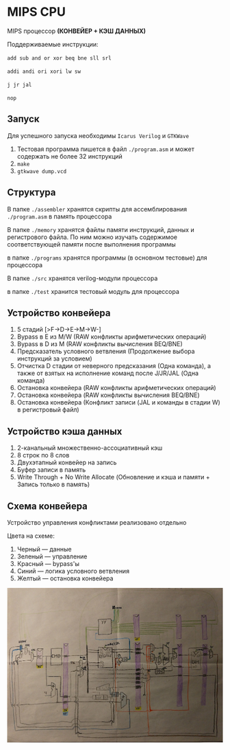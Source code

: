 # MIPS CPU

MIPS процессор **(КОНВЕЙЕР + КЭШ ДАННЫХ)**

Поддерживаемые инструкции:

`add sub and or xor beq bne sll srl`

`addi andi ori xori lw sw`

`j jr jal`

`nop`

## Запуск

Для успешного запуска необходимы `Icarus Verilog` и `GTKWave`

1. Тестовая программа пишется в файл `./program.asm` и может содержать не более 32 инструкций
2. `make`
3. `gtkwave dump.vcd`

## Структура

В папке `./assembler` хранятся скрипты для ассемблирования `./program.asm` в память процессора

В папке `./memory` хранятся файлы памяти инструкций, данных и регистрового файла. По ним можно изучать содержимое соответствующей памяти после выполнения программы

в папке `./programs` хранятся программы (в основном тестовые) для процессора

В папке `./src` хранятся verilog-модули процессора

в папке `./test` хранится тестовый модуль для процессора


## Устройство конвейера

1. 5 стадий [>F->D->E->M->W-]
2. Bypass в E из M/W (RAW конфликты арифметических операций)
3. Bypass в D из M (RAW конфликты вычисления BEQ/BNE)
4. Предсказатель условного ветвления (Продолжение выбора инструкций за условием)
5. Отчистка D стадии от неверного предсказания (Одна команда), а также от взятых на исполнение команд
после J/JR/JAL (Одна команда)
6. Остановка конвейера (RAW конфликты арифметических операций)
7. Остановка конвейера (RAW конфликты вычисления BEQ/BNE)
8. Остановка конвейера (Конфликт записи (JAL и команды в стадии W) в регистровый файл)

## Устройство кэша данных

1. 2-канальный множественно-ассоциативный кэш
2. 8 строк по 8 слов
3. Двухэтапный конвейер на запись
4. Буфер записи в память
5. Write Through + No Write Allocate (Обновление и кэша и памяти + Запись только в память)

## Схема конвейера

Устройство управления конфликтами реализовано отдельно

Цвета на схеме:
1. Черный — данные
2. Зеленый — управление
3. Красный — bypass'ы
4. Синий — логика условного ветвления
5. Желтый — остановка конвейера

![Scheme1](/__pics__/pipeline.jpg?raw=true)
